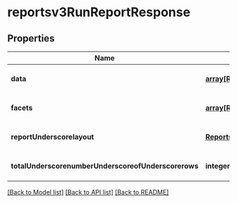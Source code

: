 # reportsv3RunReportResponse

## Properties
Name | Type | Description | Notes
------------ | ------------- | ------------- | -------------
**data** | [**array[Reportsv3ReportResult]**](Reportsv3ReportResult.md) |  | [optional] [default to null]
**facets** | [**array[Reportsv3FilterHeaders]**](Reportsv3FilterHeaders.md) |  | [optional] [default to null]
**reportUnderscorelayout** | [**Reportsv3ReportDisplayLayout**](Reportsv3ReportDisplayLayout.md) |  | [optional] [default to null]
**totalUnderscorenumberUnderscoreofUnderscorerows** | **integer** |  | [optional] [default to null]

[[Back to Model list]](../README.md#documentation-for-models) [[Back to API list]](../README.md#documentation-for-api-endpoints) [[Back to README]](../README.md)


